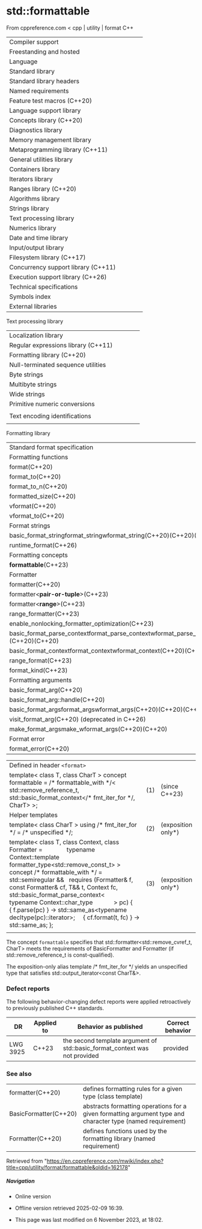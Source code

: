 # std::formattable

From cppreference.com
< cpp‎ | utility‎ | format
C++

|  |  |  |  |  |
| --- | --- | --- | --- | --- |
| Compiler support | | | | |
| Freestanding and hosted | | | | |
| Language | | | | |
| Standard library | | | | |
| Standard library headers | | | | |
| Named requirements | | | | |
| Feature test macros (C++20) | | | | |
| Language support library | | | | |
| Concepts library (C++20) | | | | |
| Diagnostics library | | | | |
| Memory management library | | | | |
| Metaprogramming library (C++11) | | | | |
| General utilities library | | | | |
| Containers library | | | | |
| Iterators library | | | | |
| Ranges library (C++20) | | | | |
| Algorithms library | | | | |
| Strings library | | | | |
| Text processing library | | | | |
| Numerics library | | | | |
| Date and time library | | | | |
| Input/output library | | | | |
| Filesystem library (C++17) | | | | |
| Concurrency support library (C++11) | | | | |
| Execution support library (C++26) | | | | |
| Technical specifications | | | | |
| Symbols index | | | | |
| External libraries | | | | |

Text processing library

|  |  |  |  |  |
| --- | --- | --- | --- | --- |
| Localization library | | | | |
| Regular expressions library (C++11) | | | | |
| Formatting library (C++20) | | | | |
| Null-terminated sequence utilities | | | | |
| Byte strings | | | | |
| Multibyte strings | | | | |
| Wide strings | | | | |
| Primitive numeric conversions | | | | |
| |  |  |  |  |  | | --- | --- | --- | --- | --- | | to_chars(C++17) | | | | | | to_chars_result(C++17) | | | | | | from_chars(C++17) | | | | | | from_chars_result(C++17) | | | | | | chars_format(C++17) | | | | | |
| Text encoding identifications | | | | |
| |  |  |  |  |  | | --- | --- | --- | --- | --- | | text_encoding(C++26) | | | | | |

Formatting library

|  |  |  |  |  |
| --- | --- | --- | --- | --- |
| Standard format specification | | | | |
| Formatting functions | | | | |
| format(C++20) | | | | |
| format_to(C++20) | | | | |
| format_to_n(C++20) | | | | |
| formatted_size(C++20) | | | | |
| vformat(C++20) | | | | |
| vformat_to(C++20) | | | | |
| Format strings | | | | |
| basic_format_stringformat_stringwformat_string(C++20)(C++20)(C++20) | | | | |
| runtime_format(C++26) | | | | |
| Formatting concepts | | | | |
| ****formattable****(C++23) | | | | |
| Formatter | | | | |
| formatter(C++20) | | | | |
| formatter<**pair-or-tuple**>(C++23) | | | | |
| formatter<**range**>(C++23) | | | | |
| range_formatter(C++23) | | | | |
| enable_nonlocking_formatter_optimization(C++23) | | | | |
| basic_format_parse_contextformat_parse_contextwformat_parse_context(C++20)(C++20)(C++20) | | | | |
| basic_format_contextformat_contextwformat_context(C++20)(C++20)(C++20) | | | | |
| range_format(C++23) | | | | |
| format_kind(C++23) | | | | |
| Formatting arguments | | | | |
| basic_format_arg(C++20) | | | | |
| basic_format_arg::handle(C++20) | | | | |
| basic_format_argsformat_argswformat_args(C++20)(C++20)(C++20) | | | | |
| visit_format_arg(C++20) (deprecated in C++26) | | | | |
| make_format_argsmake_wformat_args(C++20)(C++20) | | | | |
| Format error | | | | |
| format_error(C++20) | | | | |

|  |  |  |
| --- | --- | --- |
| Defined in header `<format>` |  |  |
| template< class T, class CharT >  concept formattable = /\* formattable_with \*/<    std::remove_reference_t<T>,    std::basic_format_context</\* fmt_iter_for \*/<CharT>, CharT> >; | (1) | (since C++23) |
| Helper templates |  |  |
| template< class CharT >  using /\* fmt_iter_for \*/ = /\* unspecified \*/; | (2) | (exposition only\*) |
| template< class T, class Context,   class Formatter =                typename Context::template                    formatter_type<std::remove_const_t<T>> >  concept /\* formattable_with \*/ =     std::semiregular<Formatter> &&    requires (Formatter& f, const Formatter& cf, T&& t, Context fc,               std::basic_format_parse_context<                  typename Context::char_type              > pc) {      { f.parse(pc) } -> std::same_as<typename decltype(pc)::iterator>;      { cf.format(t, fc) } -> std::same_as<typename Context::iterator>; }; | (3) | (exposition only\*) |
|  |  |  |

The concept `formattable` specifies that std::formatter<std::remove_cvref_t<T>, CharT> meets the requirements of BasicFormatter and Formatter (if std::remove_reference_t<T> is const-qualified).

The exposition-only alias template /\* fmt_iter_for \*/ yields an unspecified type that satisfies std::output_iterator<const CharT&>.

### Defect reports

The following behavior-changing defect reports were applied retroactively to previously published C++ standards.

| DR | Applied to | Behavior as published | Correct behavior |
| --- | --- | --- | --- |
| LWG 3925 | C++23 | the second template argument of std::basic_format_context was not provided | provided |

### See also

|  |  |
| --- | --- |
| formatter(C++20) | defines formatting rules for a given type   (class template) |
| BasicFormatter(C++20) | abstracts formatting operations for a given formatting argument type and character type (named requirement) |
| Formatter(C++20) | defines functions used by the formatting library (named requirement) |

Retrieved from "<https://en.cppreference.com/mwiki/index.php?title=cpp/utility/format/formattable&oldid=162178>"

##### Navigation

- Online version
- Offline version retrieved 2025-02-09 16:39.

- This page was last modified on 6 November 2023, at 18:02.